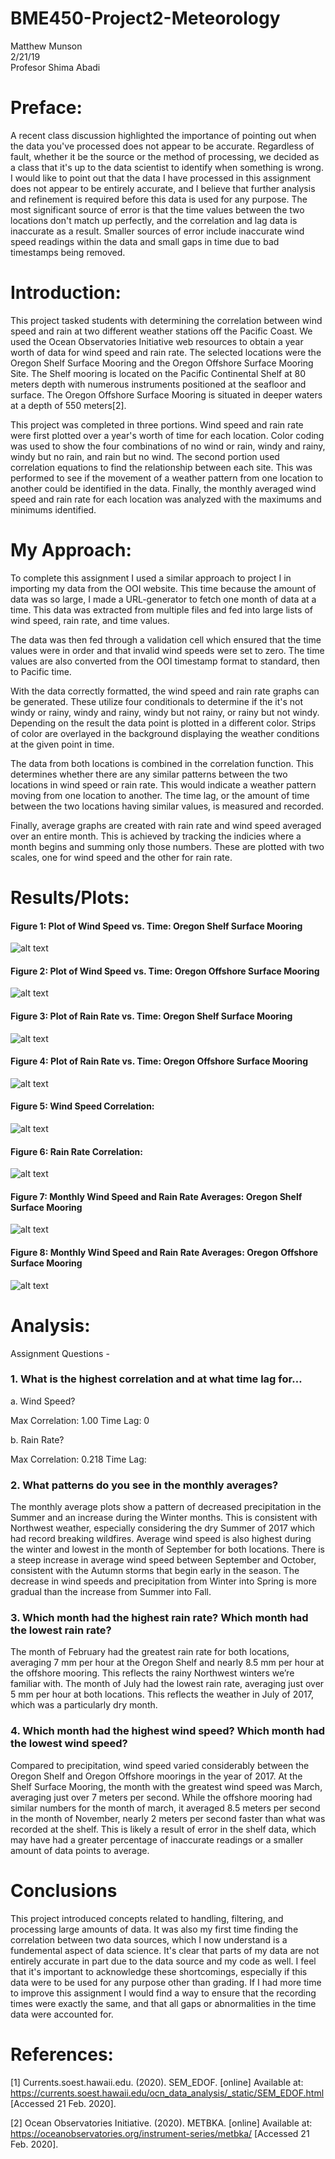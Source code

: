 # BME450-Project2-Meteorology
Matthew Munson   
2/21/19   
Profesor Shima Abadi   

# Preface:

A recent class discussion highlighted the importance of pointing out when the data you've processed does not appear to be accurate. Regardless of fault, whether it be the source or the method of processing, we decided as a class that it's up to the data scientist to identify when something is wrong. I would like to point out that the data I have processed in this assignment does not appear to be entirely accurate, and I believe that further analysis and refinement is required before this data is used for any purpose. The most significant source of error is that the time values between the two locations don't match up perfectly, and the correlation and lag data is inaccurate as a result. Smaller sources of error include inaccurate wind speed readings within the data and small gaps in time due to bad timestamps being removed.


# Introduction:

This project tasked students with determining the correlation between wind speed and rain at two different weather stations off the Pacific Coast. We used the Ocean Observatories Initiative web resources to obtain a year worth of data for wind speed and rain rate. The selected locations were the Oregon Shelf Surface Mooring and the Oregon Offshore Surface Mooring Site. The Shelf mooring is located on the Pacific Continental Shelf at 80 meters depth with numerous instruments positioned at the seafloor and surface. The Oregon Offshore Surface Mooring is situated in deeper waters at a depth of 550 meters[2].

This project was completed in three portions. Wind speed and rain rate were first plotted over a year's worth of time for each location. Color coding was used to show the four combinations of no wind or rain, windy and rainy, windy but no rain, and rain but no wind. The second portion used correlation equations to find the relationship between each site. This was performed to see if the movement of a weather pattern from one location to another could be identified in the data. Finally, the monthly averaged wind speed and rain rate for each location was analyzed with the maximums and minimums identified.

# My Approach:

To complete this assignment I used a similar approach to project I in importing my data from the OOI website. This time because the amount of data was so large, I made a URL-generator to fetch one month of data at a time. This data was extracted from multiple files and fed into large lists of wind speed, rain rate, and time values.

The data was then fed through a validation cell which ensured that the time values were in order and that invalid wind speeds were set to zero. The time values are also converted from the OOI timestamp format to standard, then to Pacific time. 

With the data correctly formatted, the wind speed and rain rate graphs can be generated. These utilize four conditionals to determine if the it's not windy or rainy, windy and rainy, windy but not rainy, or rainy but not windy. Depending on the result the data point is plotted in a different color. Strips of color are overlayed in the background displaying the weather conditions at the given point in time.

The data from both locations is combined in the correlation function. This determines whether there are any similar patterns between the two locations in wind speed or rain rate. This would indicate a weather pattern moving from one location to another. The time lag, or the amount of time between the two locations having similar values, is measured and recorded.

Finally, average graphs are created with rain rate and wind speed averaged over an entire month. This is achieved by tracking the indicies where a month begins and summing only those numbers. These are plotted with two scales, one for wind speed and the other for rain rate.

# Results/Plots:

#### Figure 1: Plot of Wind Speed vs. Time: Oregon Shelf Surface Mooring

![alt text](https://github.com/mmunson2/BME450-Project2-Meteorology/blob/master/Data/Shelf/2017ShelfWindSpeed.png "Shelf Wind Speed") 

#### Figure 2: Plot of Wind Speed vs. Time: Oregon Offshore Surface Mooring

![alt text](https://github.com/mmunson2/BME450-Project2-Meteorology/blob/master/Data/Offshore/2017OffshoreWind.png "Offshore Wind Speed")  


#### Figure 3: Plot of Rain Rate vs. Time: Oregon Shelf Surface Mooring

![alt text](https://github.com/mmunson2/BME450-Project2-Meteorology/blob/master/Data/Shelf/2017ShelfRain.png "Shelf Rain Rate")  

#### Figure 4: Plot of Rain Rate vs. Time: Oregon Offshore Surface Mooring

![alt text](https://github.com/mmunson2/BME450-Project2-Meteorology/blob/master/Data/Offshore/2017OffshoreRain.png "Offshore Rain Rate")  

#### Figure 5: Wind Speed Correlation:

![alt text](https://github.com/mmunson2/BME450-Project2-Meteorology/blob/Fixed/Data/Correlation/WindSpeedCorrelation.png "Wind Speed Correlation")  

#### Figure 6: Rain Rate Correlation:

![alt text](https://github.com/mmunson2/BME450-Project2-Meteorology/blob/Fixed/Data/Correlation/RainRateCorrelation.png "Rain Rate Correlation")  

#### Figure 7: Monthly Wind Speed and Rain Rate Averages: Oregon Shelf Surface Mooring

![alt text](https://github.com/mmunson2/BME450-Project2-Meteorology/blob/master/Data/Shelf/2017ShelfAverage.png "Shelf Average") 

#### Figure 8: Monthly Wind Speed and Rain Rate Averages: Oregon Offshore Surface Mooring

![alt text](https://github.com/mmunson2/BME450-Project2-Meteorology/blob/master/Data/Offshore/2017OffshoreAverage.png "Offshore Average") 

# Analysis:

Assignment Questions - 

### 1.	What is the highest correlation and at what time lag for…

  a.	Wind Speed?  
  
  Max Correlation: 1.00
  Time Lag: 0
  
  b.	Rain Rate? 

  Max Correlation: 0.218
  Time Lag: 


### 2.	What patterns do you see in the monthly averages?

The monthly average plots show a pattern of decreased precipitation in the Summer and an increase during the Winter months. This is consistent with Northwest weather, especially considering the dry Summer of 2017 which had record breaking wildfires. Average wind speed is also highest during the winter and lowest in the month of September for both locations. There is a steep increase in average wind speed between September and October, consistent with the Autumn storms that begin early in the season. The decrease in wind speeds and precipitation from Winter into Spring is more gradual than the increase from Summer into Fall.


### 3.	Which month had the highest rain rate? Which month had the lowest rain rate?

The month of February had the greatest rain rate for both locations, averaging 7 mm per hour at the Oregon Shelf and nearly 8.5 mm per hour at the offshore mooring. This reflects the rainy Northwest winters we’re familiar with. The month of July had the lowest rain rate, averaging just over 5 mm per hour at both locations. This reflects the weather in July of 2017, which was a particularly dry month.


### 4.	Which month had the highest wind speed? Which month had the lowest wind speed?

Compared to precipitation, wind speed varied considerably between the Oregon Shelf and Oregon Offshore moorings in the year of 2017. At the Shelf Surface Mooring, the month with the greatest wind speed was March, averaging just over 7 meters per second. While the offshore mooring had similar numbers for the month of march, it averaged 8.5 meters per second in the month of November, nearly 2 meters per second faster than what was recorded at the shelf. This is likely a result of error in the shelf data, which may have had a greater percentage of inaccurate readings or a smaller amount of data points to average.


#  Conclusions

This project introduced concepts related to handling, filtering, and processing large amounts of data. It was also my first time finding the correlation between two data sources, which I now understand is a fundemental aspect of data science. It's clear that parts of my data are not entirely accurate in part due to the data source and my code as well. I feel that it's important to acknowledge these shortcomings, especially if this data were to be used for any purpose other than grading. If I had more time to improve this assignment I would find a way to ensure that the recording times were exactly the same, and that all gaps or abnormalities in the time data were accounted for. 


# References:

[1]	Currents.soest.hawaii.edu. (2020). SEM_EDOF. [online] Available at: https://currents.soest.hawaii.edu/ocn_data_analysis/_static/SEM_EDOF.html [Accessed 21 Feb. 2020].

[2]	Ocean Observatories Initiative. (2020). METBKA. [online] Available at: https://oceanobservatories.org/instrument-series/metbka/ [Accessed 21 Feb. 2020].






